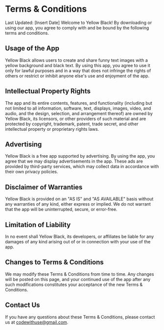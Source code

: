 # Terms & Conditions

Last Updated: [Insert Date]
Welcome to Yellow Black! By downloading or using our app, you agree to comply with and be bound by the following terms and conditions.

## Usage of the App
Yellow Black allows users to create and share funny text images with a yellow background and black text. By using this app, you agree to use it only for lawful purposes and in a way that does not infringe the rights of others or restrict or inhibit anyone else's use and enjoyment of the app.

## Intellectual Property Rights
The app and its entire contents, features, and functionality (including but not limited to all information, software, text, displays, images, video, and audio, and the design, selection, and arrangement thereof) are owned by Yellow Black, its licensors, or other providers of such material and are protected by copyright, trademark, patent, trade secret, and other intellectual property or proprietary rights laws.

## Advertising
Yellow Black is a free app supported by advertising. By using the app, you agree that we may display advertisements in the app. These ads are provided by third-party services, which may collect data in accordance with their own privacy policies.

## Disclaimer of Warranties
Yellow Black is provided on an "AS IS" and "AS AVAILABLE" basis without any warranties of any kind, either express or implied. We do not warrant that the app will be uninterrupted, secure, or error-free.

## Limitation of Liability
In no event shall Yellow Black, its developers, or affiliates be liable for any damages of any kind arising out of or in connection with your use of the app.

## Changes to Terms & Conditions
We may modify these Terms & Conditions from time to time. Any changes will be posted on this page, and your continued use of the app after any such modifications constitutes your acceptance of the new Terms & Conditions.

## Contact Us
If you have any questions about these Terms & Conditions, please contact us at codewithuse@gmail.com.
